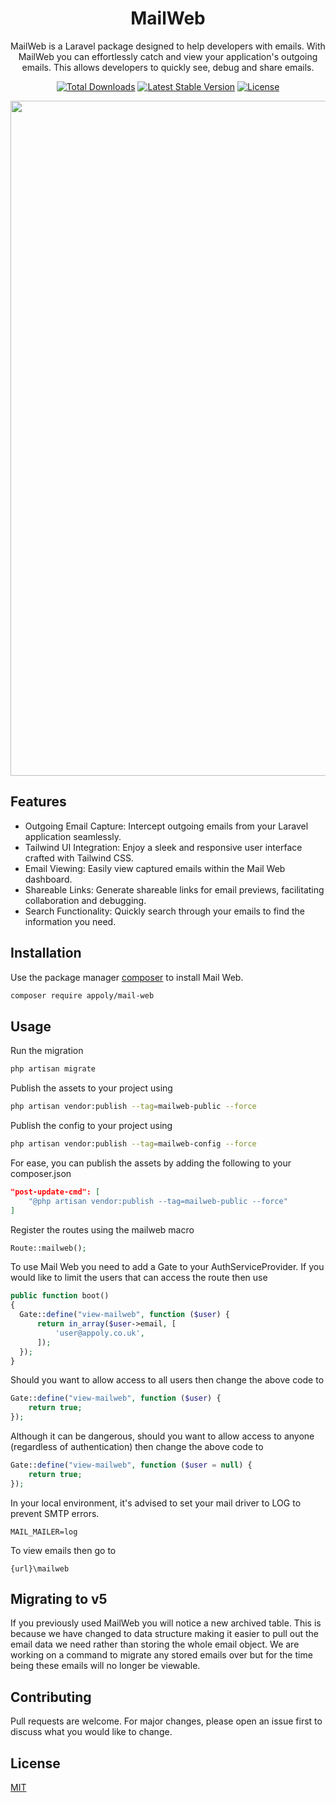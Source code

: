<h1 align="center"> MailWeb</h1>

<p align="center">
    MailWeb is a Laravel package designed to help developers with emails. With MailWeb you can effortlessly catch and view your application's outgoing emails. This allows developers to quickly see, debug and share emails.
</p>
<p align="center">
    <a href="https://packagist.org/packages/appoly/mail-web"><img src="https://poser.pugx.org/appoly/mail-web/downloads?format=flat-square" alt="Total Downloads"></a>
    <a href="https://packagist.org/packages/appoly/mail-web"><img src="https://poser.pugx.org/appoly/mail-web/v/stable?format=flat-square" alt="Latest Stable Version"></a>
    <a href="https://packagist.org/packages/appoly/mail-web"><img src="https://poser.pugx.org/appoly/mail-web/license?format=flat-square" alt="License"></a>
</p>

<p align="center">
    <img width="1080" height="auto" src="https://www.appoly.co.uk/app/uploads/2024/03/Screenshot-2024-03-01-at-16.38.06.png">
</p>

## Features
- Outgoing Email Capture: Intercept outgoing emails from your Laravel application seamlessly.
- Tailwind UI Integration: Enjoy a sleek and responsive user interface crafted with Tailwind CSS.
- Email Viewing: Easily view captured emails within the Mail Web dashboard.
- Shareable Links: Generate shareable links for email previews, facilitating collaboration and debugging.
- Search Functionality: Quickly search through your emails to find the information you need.


## Installation

Use the package manager [composer](https://getcomposer.org/) to install Mail Web.

```bash
composer require appoly/mail-web
```

## Usage

Run the migration

```bash
php artisan migrate
```

Publish the assets to your project using

```bash
php artisan vendor:publish --tag=mailweb-public --force
```

Publish the config to your project using

```bash
php artisan vendor:publish --tag=mailweb-config --force
```

For ease, you can publish the assets by adding the following to your composer.json
```json
"post-update-cmd": [
    "@php artisan vendor:publish --tag=mailweb-public --force"
]
```

Register the routes using the mailweb macro

```php
Route::mailweb();
```

To use Mail Web you need to add a Gate to your AuthServiceProvider. If you would like to limit the users that can access the route then use

```php
public function boot()
{
  Gate::define("view-mailweb", function ($user) {
      return in_array($user->email, [
          'user@appoly.co.uk',
      ]);
  });
}
```

Should you want to allow access to all users then change the above code to

```php
Gate::define("view-mailweb", function ($user) {
    return true;
});
```

Although it can be dangerous, should you want to allow access to anyone (regardless of authentication) then change the above code to

```php
Gate::define("view-mailweb", function ($user = null) {
    return true;
});
```

In your local environment, it's advised to set your mail driver to LOG to prevent SMTP errors.

```
MAIL_MAILER=log
```

To view emails then go to

```
{url}\mailweb
```

## Migrating to v5
If you previously used MailWeb you will notice a new archived table. This is because we have changed to data structure making it easier to pull out the email data we need rather than storing the whole email object. We are working on a command to migrate any stored emails over but for the time being these emails will no longer be viewable.

## Contributing

Pull requests are welcome. For major changes, please open an issue first to discuss what you would like to change.

## License

[MIT](https://choosealicense.com/licenses/mit/)
